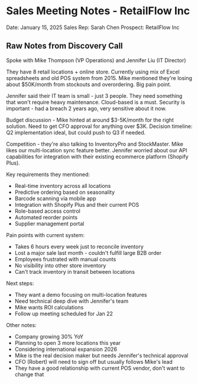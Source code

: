 # Sales Meeting Notes - RetailFlow Inc
Date: January 15, 2025
Sales Rep: Sarah Chen
Prospect: RetailFlow Inc

## Raw Notes from Discovery Call

Spoke with Mike Thompson (VP Operations) and Jennifer Liu (IT Director)

They have 8 retail locations + online store. Currently using mix of Excel spreadsheets and old POS system from 2015. Mike mentioned they're losing about $50K/month from stockouts and overordering. Big pain point.

Jennifer said their IT team is small - just 3 people. They need something that won't require heavy maintenance. Cloud-based is a must. Security is important - had a breach 2 years ago, very sensitive about it now.

Budget discussion - Mike hinted at around $3-5K/month for the right solution. Need to get CFO approval for anything over $3K. Decision timeline: Q2 implementation ideal, but could push to Q3 if needed.

Competition - they're also talking to InventoryPro and StockMaster. Mike likes our multi-location sync feature better. Jennifer worried about our API capabilities for integration with their existing ecommerce platform (Shopify Plus).

Key requirements they mentioned:
- Real-time inventory across all locations
- Predictive ordering based on seasonality
- Barcode scanning via mobile app
- Integration with Shopify Plus and their current POS
- Role-based access control
- Automated reorder points
- Supplier management portal

Pain points with current system:
- Takes 6 hours every week just to reconcile inventory
- Lost a major sale last month - couldn't fulfill large B2B order
- Employees frustrated with manual counts
- No visibility into other store inventory
- Can't track inventory in transit between locations

Next steps: 
- They want a demo focusing on multi-location features
- Need technical deep dive with Jennifer's team
- Mike wants ROI calculations
- Follow up meeting scheduled for Jan 22

Other notes:
- Company growing 30% YoY
- Planning to open 3 more locations this year
- Considering international expansion 2026
- Mike is the real decision maker but needs Jennifer's technical approval
- CFO (Robert) will need to sign off but usually follows Mike's lead
- They have a good relationship with current POS vendor, don't want to change that